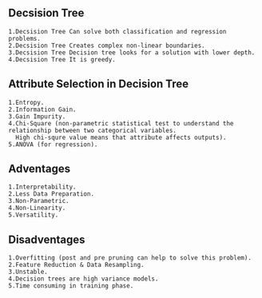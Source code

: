 
## Decsision Tree
	1.Decsision Tree Can solve both classification and regression problems.
	2.Decsision Tree Creates complex non-linear boundaries.
	3.Decsision Tree Decision tree looks for a solution with lower depth.
	4.Decsision Tree It is greedy.
	
## Attribute Selection in Decision Tree 
	1.Entropy.
	2.Information Gain.
	3.Gain Impurity.
	4.Chi-Square (non-parametric statistical test to understand the relationship between two categorical variables.
	  High chi-squre value means that attribute affects outputs).
	5.ANOVA (for regression).
## Adventages
	1.Interpretability.
	2.Less Data Preparation.
	3.Non-Parametric.
	4.Non-Linearity.
	5.Versatility.
## Disadventages

	1.Overfitting (post and pre pruning can help to solve this problem).
	2.Feature Reduction & Data Resampling.
	3.Unstable.
	4.Decision trees are high variance models.
	5.Time consuming in training phase.


